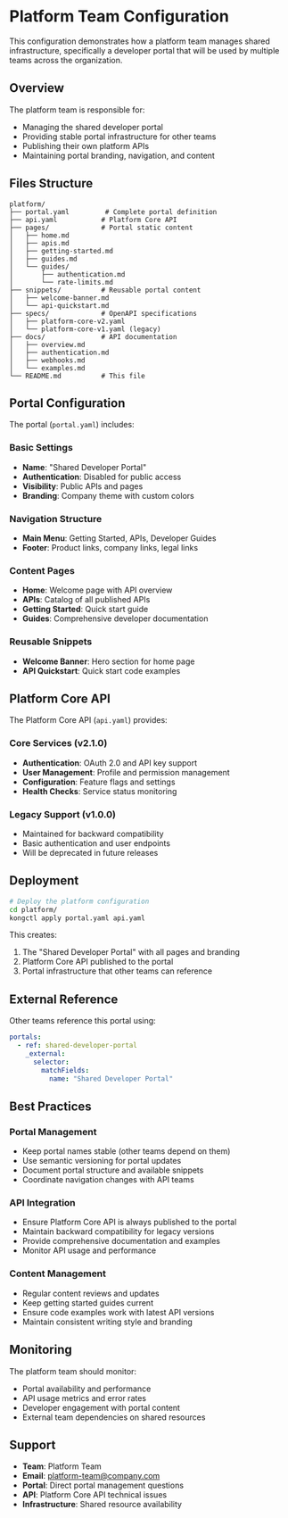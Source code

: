 # Platform Team Configuration

This configuration demonstrates how a platform team manages shared infrastructure, specifically a developer portal that will be used by multiple teams across the organization.

## Overview

The platform team is responsible for:
- Managing the shared developer portal
- Providing stable portal infrastructure for other teams
- Publishing their own platform APIs
- Maintaining portal branding, navigation, and content

## Files Structure

```
platform/
├── portal.yaml         # Complete portal definition
├── api.yaml           # Platform Core API
├── pages/             # Portal static content
│   ├── home.md
│   ├── apis.md  
│   ├── getting-started.md
│   ├── guides.md
│   └── guides/
│       ├── authentication.md
│       └── rate-limits.md
├── snippets/          # Reusable portal content
│   ├── welcome-banner.md
│   └── api-quickstart.md
├── specs/             # OpenAPI specifications
│   ├── platform-core-v2.yaml
│   └── platform-core-v1.yaml (legacy)
├── docs/              # API documentation
│   ├── overview.md
│   ├── authentication.md
│   ├── webhooks.md
│   └── examples.md
└── README.md          # This file
```

## Portal Configuration

The portal (`portal.yaml`) includes:

### Basic Settings
- **Name**: "Shared Developer Portal"
- **Authentication**: Disabled for public access
- **Visibility**: Public APIs and pages
- **Branding**: Company theme with custom colors

### Navigation Structure
- **Main Menu**: Getting Started, APIs, Developer Guides
- **Footer**: Product links, company links, legal links

### Content Pages
- **Home**: Welcome page with API overview
- **APIs**: Catalog of all published APIs
- **Getting Started**: Quick start guide
- **Guides**: Comprehensive developer documentation

### Reusable Snippets
- **Welcome Banner**: Hero section for home page
- **API Quickstart**: Quick start code examples

## Platform Core API

The Platform Core API (`api.yaml`) provides:

### Core Services (v2.1.0)
- **Authentication**: OAuth 2.0 and API key support
- **User Management**: Profile and permission management
- **Configuration**: Feature flags and settings
- **Health Checks**: Service status monitoring

### Legacy Support (v1.0.0)
- Maintained for backward compatibility
- Basic authentication and user endpoints
- Will be deprecated in future releases

## Deployment

```bash
# Deploy the platform configuration
cd platform/
kongctl apply portal.yaml api.yaml
```

This creates:
1. The "Shared Developer Portal" with all pages and branding
2. Platform Core API published to the portal
3. Portal infrastructure that other teams can reference

## External Reference

Other teams reference this portal using:

```yaml
portals:
  - ref: shared-developer-portal
    _external:
      selector:
        matchFields:
          name: "Shared Developer Portal"
```

## Best Practices

### Portal Management
- Keep portal names stable (other teams depend on them)
- Use semantic versioning for portal updates
- Document portal structure and available snippets
- Coordinate navigation changes with API teams

### API Integration  
- Ensure Platform Core API is always published to the portal
- Maintain backward compatibility for legacy versions
- Provide comprehensive documentation and examples
- Monitor API usage and performance

### Content Management
- Regular content reviews and updates
- Keep getting started guides current
- Ensure code examples work with latest API versions
- Maintain consistent writing style and branding

## Monitoring

The platform team should monitor:
- Portal availability and performance
- API usage metrics and error rates
- Developer engagement with portal content
- External team dependencies on shared resources

## Support

- **Team**: Platform Team
- **Email**: platform-team@company.com
- **Portal**: Direct portal management questions
- **API**: Platform Core API technical issues
- **Infrastructure**: Shared resource availability